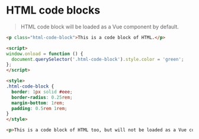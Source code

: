 # HTML code blocks

> HTML code block will be loaded as a Vue component by default.

```html
<p class="html-code-block">This is a code block of HTML.</p>

<script>
window.onload = function () {
  document.querySelector('.html-code-block').style.color = 'green';
};
</script>

<style>
.html-code-block {
  border: 1px solid #eee;
  border-radius: 0.25rem;
  margin-bottom: 1rem;
  padding: 0.5rem 1rem;
}
</style>
```

<!-- no-vue-component -->

```html
<p>This is a code block of HTML too, but will not be loaded as a Vue component because of the predefined <code>&lt;!-- vue-component --&gt;</code> comment.</p>
```
